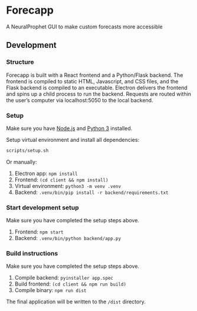 # Forecapp

A NeuralProphet GUI to make custom forecasts more accessible

## Development

### Structure

Forecapp is built with a React frontend and a Python/Flask backend. The frontend is compiled to static HTML, Javascript, and CSS files, and the Flask backend is compiled to an executable. Electron delivers the frontend and spins up a child process to run the backend. Requests are routed within the user’s computer via localhost:5050 to the local backend.

### Setup

Make sure you have [Node.js](https://nodejs.org/en/download/) and [Python 3](https://www.python.org/downloads/) installed.

Setup virtual environment and install all dependencies:

```bash
scripts/setup.sh
```

Or manually:

1. Electron app: `npm install`
2. Frontend: `(cd client && npm install)`
3. Virtual environment: `python3 -m venv .venv`
4. Backend: `.venv/bin/pip install -r backend/requirements.txt`

### Start development setup

Make sure you have completed the setup steps above.

1. Frontend: `npm start`
2. Backend: `.venv/bin/python backend/app.py`

### Build instructions

Make sure you have completed the setup steps above.

1. Compile backend: `pyinstaller app.spec`
2. Build frontend: `(cd client && npm run build)`
4. Compile binary: `npm run dist`

The final application will be written to the `/dist` directory.
